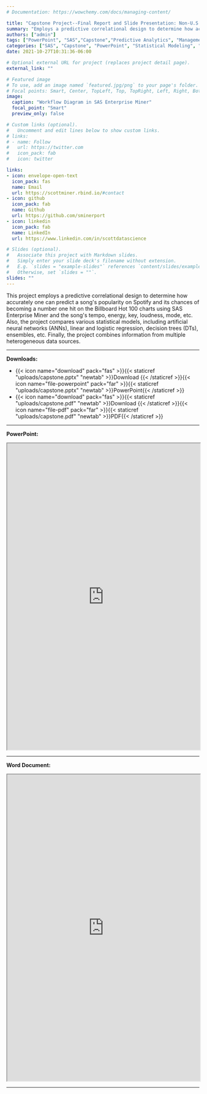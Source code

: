 ```yaml
---
# Documentation: https://wowchemy.com/docs/managing-content/

title: "Capstone Project--Final Report and Slide Presentation: Non-U.S. Organization"
summary: "Employs a predictive correlational design to determine how accurately one can predict a song's popularity on Spotify and its chances of becoming a number one hit on the Billboard Hot 100 charts"
authors: ["admin"]
tags: ["PowerPoint", "SAS","Capstone","Predictive Analytics", "Management Information Systems", "Statistical Modeling", "Technology"]
categories: ["SAS", "Capstone", "PowerPoint", "Statistical Modeling", "Predictive Analytics", "Technology"]
date: 2021-10-27T10:31:36-06:00

# Optional external URL for project (replaces project detail page).
external_link: ""

# Featured image
# To use, add an image named `featured.jpg/png` to your page's folder.
# Focal points: Smart, Center, TopLeft, Top, TopRight, Left, Right, BottomLeft, Bottom, BottomRight.
image:
  caption: "Workflow Diagram in SAS Enterprise Miner"
  focal_point: "Smart"
  preview_only: false

# Custom links (optional).
#   Uncomment and edit lines below to show custom links.
# links:
# - name: Follow
#   url: https://twitter.com
#   icon_pack: fab
#   icon: twitter

links:
- icon: envelope-open-text
  icon_pack: fas
  name: Email
  url: https://scottminer.rbind.io/#contact
- icon: github
  icon_pack: fab
  name: Github
  url: https://github.com/sminerport
- icon: linkedin
  icon_pack: fab
  name: LinkedIn
  url: https://www.linkedin.com/in/scottdatascience

# Slides (optional).
#   Associate this project with Markdown slides.
#   Simply enter your slide deck's filename without extension.
#   E.g. `slides = "example-slides"` references `content/slides/example-slides.md`.
#   Otherwise, set `slides = ""`.
slides: ""
---
```


This project employs a predictive correlational design to determine how accurately one can predict a song's popularity on Spotify and its chances of becoming a number one hit on the Billboard Hot 100 charts using SAS Enterprise Miner and the song's tempo, energy, key, loudness, mode, etc. Also, the project compares various statistical models, including artificial neural networks (ANNs), linear and logistic regression, decision trees (DTs), ensembles, etc. Finally, the project combines information from multiple heterogeneous data sources.

<hr/>

**Downloads:**

<ul>
	<li>{{< icon name="download" pack="fas" >}}{{< staticref "uploads/capstone.pptx" "newtab" >}}Download {{< /staticref >}}{{< icon name="file-powerpoint" pack="far" >}}{{< staticref "uploads/capstone.pptx" "newtab" >}}PowerPoint{{< /staticref >}}</li>
	<li>{{< icon name="download" pack="fas" >}}{{< staticref "uploads/capstone.pdf" "newtab" >}}Download {{< /staticref >}}{{< icon name="file-pdf" pack="far" >}}{{< staticref "uploads/capstone.pdf" "newtab" >}}PDF{{< /staticref >}}</li>
</ul>
<hr/>

**PowerPoint:**

<iframe src="https://onedrive.live.com/embed?cid=5B8EDCFD5CE8D99E&resid=5B8EDCFD5CE8D99E%21211971&authkey=AL4mIn69ZExx0cc&em=2" width="100%" height="800" frameborder="1" scrolling="yes"></iframe>

<hr/>

**Word Document:**

<iframe src="https://onedrive.live.com/embed?cid=5B8EDCFD5CE8D99E&resid=5B8EDCFD5CE8D99E%21212019&authkey=AB3_3dnrMe4LyC8&em=2" width="100%" height="800" frameborder="1" scrolling="yes"></iframe>
<hr/>

